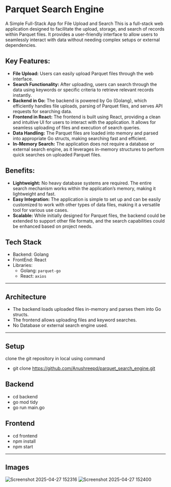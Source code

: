 # Parquet Search Engine
 A Simple Full-Stack App for File Upload and Search
                 This is a full-stack web application designed to facilitate the upload, storage, and search of records within Parquet files. It provides a user-friendly interface to allow users to seamlessly interact with data without needing complex setups or external dependencies.

## Key Features:
- **File Upload:** Users can easily upload Parquet files through the web interface.
- **Search Functionality:** After uploading, users can search through the data using keywords or specific criteria to retrieve relevant records instantly.
- **Backend in Go:** The backend is powered by Go (Golang), which efficiently handles file uploads, parsing of Parquet files, and serves API requests for searching data.
- **Frontend in React:** The frontend is built using React, providing a clean and intuitive UI for users to interact with the application. It allows for seamless uploading of files and execution of search queries.
- **Data Handling:** The Parquet files are loaded into memory and parsed into appropriate Go structs, making searching fast and efficient.
- **In-Memory Search:** The application does not require a database or external search engine, as it leverages in-memory structures to perform quick searches on uploaded Parquet files.

## Benefits:
- **Lightweight:** No heavy database systems are required. The entire search mechanism works within the application’s memory, making it lightweight and fast.
- **Easy Integration:** The application is simple to set up and can be easily customized to work with other types of data files, making it a versatile tool for various use cases.
- **Scalable:** While initially designed for Parquet files, the backend could be extended to support other file formats, and the search capabilities could be enhanced based on project needs.

## Tech Stack
- Backend: Golang
- FrontEnd: React
- Libraries:
   - Golang: `parquet-go`
   - React: `axios`
--------------------------------------------------------------------------------------------------------------------------------------------------------------------


## Architecture 
- The backend loads uploaded files in-memory and parses them into Go structs.
- The frontend allows uploading files and keyword searches.
- No Database or external search engine used.
--------------------------------------------------------------------------------------------------------------------------------------------------------------------


## Setup
clone the git repository in local using command
- git clone https://github.com/Anushreepd/parquet_search_engine.git

## Backend 
- cd backend
- go mod tidy
- go run main.go

## Frontend
- cd frontend
- npm install
- npm start

--------------------------------------------------------------------------------------------------------------------------------------------------------------------

## Images
![Screenshot 2025-04-27 152316](https://github.com/user-attachments/assets/4f3af14e-40aa-4e96-9cd0-b826940686dd)
![Screenshot 2025-04-27 152400](https://github.com/user-attachments/assets/4e6e6fb7-12e0-475c-9fd8-4e47c8afa039)

